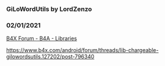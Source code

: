 ### GiLoWordUtils by LordZenzo
### 02/01/2021
[B4X Forum - B4A - Libraries](https://www.b4x.com/android/forum/threads/127208/)

<https://www.b4x.com/android/forum/threads/lib-chargeable-gilowordsutils.127202/post-796340>